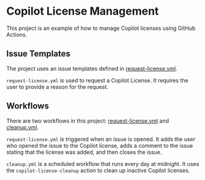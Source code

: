 # Copilot License Management

This project is an example of how to manage Copilot licenses using GitHub Actions.

## Issue Templates

The project uses an issue templates defined in [request-license.yml](../../../../../c:/Users/auste/source/copilot-license/.github/ISSUE_TEMPLATE/request-license.yml).

`request-license.yml` is used to request a Copilot License. It requires the user to provide a reason for the request.

## Workflows

There are two workflows in this project: [request-license.yml](../../../../../c:/Users/auste/source/copilot-license/.github/workflows/request-license.yml) and [cleanup.yml](../../../../../c:/Users/auste/source/copilot-license/.github/workflows/cleanup.yml).

`request-license.yml` is triggered when an issue is opened. It adds the user who opened the issue to the Copilot license, adds a comment to the issue stating that the license was added, and then closes the issue.

`cleanup.yml` is a scheduled workflow that runs every day at midnight. It uses the `copilot-license-cleanup` action to clean up inactive Copilot licenses.
